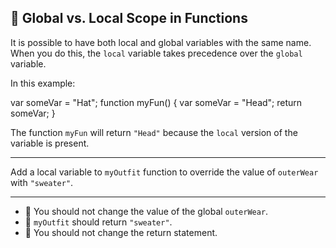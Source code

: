 🚀 Global vs. Local Scope in Functions
--------------------------------------

It is possible to have both local and global variables with the same name. When you do this, the `local` variable takes precedence over the `global` variable.

In this example:

var someVar = "Hat";
function myFun() {
  var someVar = "Head";
  return someVar;
}

The function `myFun` will return `"Head"` because the `local` version of the variable is present.

* * *

Add a local variable to `myOutfit` function to override the value of `outerWear` with `"sweater"`.

* * *

*   🧪 You should not change the value of the global `outerWear`.
*   🧪 `myOutfit` should return `"sweater"`.
*   🧪 You should not change the return statement.
